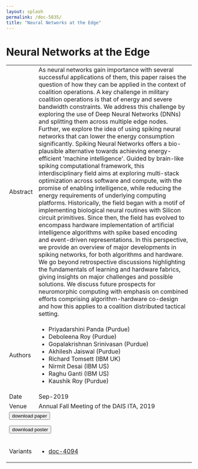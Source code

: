 ```yaml
---
layout: splash
permalink: /doc-5835/
title: "Neural Networks at the Edge"
---
```


# Neural Networks at the Edge

<table>
    <tbody>
    <tr>
        <td>Abstract</td>
        <td>As neural networks gain importance with several successful applications of them, this paper raises the question of how they can be applied in the context of coalition operations. A key challenge in military coalition operations is that of energy and severe bandwidth constraints. We address this challenge by exploring the use of Deep Neural Networks (DNNs) and splitting them across multiple edge nodes. Further, we explore the idea of using spiking neural networks that can lower the energy consumption significantly. Spiking Neural Networks offers a bio- plausible alternative towards achieving energy-efficient 'machine intelligence'. Guided by brain-like spiking computational framework, this interdisciplinary field aims at exploring multi-stack optimization across software and compute, with the promise of enabling intelligence, while reducing the energy requirements of underlying computing platforms. Historically, the field began with a motif of implementing biological neural routines with Silicon circuit primitives. Since then, the field has evolved to encompass hardware implementation of artificial intelligence algorithms with spike based encoding and event-driven representations. In this perspective, we provide an overview of major developments in spiking networks, for both algorithms and hardware. We go beyond retrospective discussions highlighting the fundamentals of learning and hardware fabrics, giving insights on major challenges and possible solutions. We discuss future prospects for neuromorphic computing with emphasis on combined efforts comprising algorithm-hardware co-design and how this applies to a coalition distributed tactical setting.</td>
    </tr>
    <tr>
        <td>Authors</td>
        <td>
            <ul>
                <li>Priyadarshini Panda (Purdue)</li>
                <li>Deboleena Roy (Purdue)</li>
                <li>Gopalakrishnan Srinivasan (Purdue)</li>
                <li>Akhilesh Jaiswal (Purdue)</li>
                <li>Richard Tomsett (IBM UK)</li>
                <li>Nirmit Desai (IBM US)</li>
                <li>Raghu Ganti (IBM US)</li>
                <li>Kaushik Roy (Purdue)</li>
            </ul>
        </td>
    </tr>
    <tr>
        <td>Date</td>
        <td>Sep-2019</td>
    </tr>
    <tr>
        <td>Venue</td>
        <td>Annual Fall Meeting of the DAIS ITA, 2019</td>
    </tr>
        <tr>
            <td colspan="2">
                <form method="get" action="https://ibm.box.com/v/doc-5835-paper">
                    <button type="submit">download paper</button>
                </form>
                <form method="get" action="https://ibm.box.com/v/doc-5835-poster">
                    <button type="submit">download poster</button>
                </form>
            </td>
        </tr>
        <tr>
            <td>Variants</td>
            <td>
                <ul>
                    <li><a href="\doc-4094\">doc-4094</a></li>
                </ul>
            </td>
        </tr>
    </tbody>
</table>

